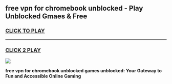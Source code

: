 
## free vpn for chromebook unblocked - Play Unblocked Gmaes & Free
<h3>
<a href="https://news.freeplayer.one?title=free_vpn_for_chromebook_unblocked&ref=23F">CLICK TO PLAY</a></h3>
<hr>

<h3>
<a href="https://news.freeplayer.one?title=free_vpn_for_chromebook_unblocked&ref=23F">CLICK 2 PLAY</a>
  
</h3>

<a href="https://news.freeplayer.one?title=free_vpn_for_chromebook_unblocked&ref=23F/"><img src="https://clearcache.store/games.png"></a>


**free vpn for chromebook unblocked games unblocked: Your Gateway to Fun and Accessible Online Gaming**
